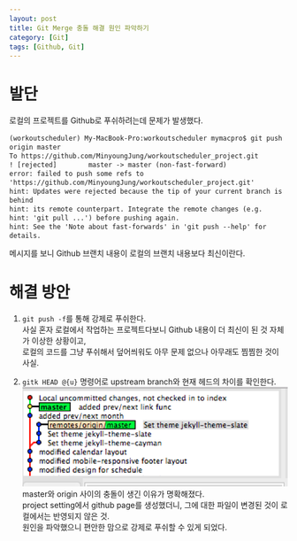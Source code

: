 ```yaml
---
layout: post
title: Git Merge 충돌 해결 원인 파악하기
category: [Git]
tags: [Github, Git]
---
```


# 발단

로컬의 프로젝트를 Github로 푸쉬하려는데 문제가 발생했다.
```
(workoutscheduler) My-MacBook-Pro:workoutscheduler mymacpro$ git push origin master
To https://github.com/MinyoungJung/workoutscheduler_project.git
! [rejected]        master -> master (non-fast-forward)
error: failed to push some refs to 'https://github.com/MinyoungJung/workoutscheduler_project.git'
hint: Updates were rejected because the tip of your current branch is behind
hint: its remote counterpart. Integrate the remote changes (e.g.
hint: 'git pull ...') before pushing again.
hint: See the 'Note about fast-forwards' in 'git push --help' for details.
```
메시지를 보니 Github 브랜치 내용이 로컬의 브랜치 내용보다 최신이란다.  
<!--more-->
# 해결 방안
1. `git push -f`를 통해 강제로 푸쉬한다.  
사실 혼자 로컬에서 작업하는 프로젝트다보니 Github 내용이 더 최신이 된 것 자체가 이상한 상황이고,  
로컬의 코드를 그냥 푸쉬해서 덮어씌워도 아무 문제 없으나 아무래도 찜찜한 것이 사실.

2. `gitk HEAD @{u}` 명령어로 upstream branch와 현재 헤드의 차이를 확인한다.
![머지 충돌](/post_assets/2017-06-06/conflict.png)
master와 origin 사이의 충돌이 생긴 이유가 명확해졌다.  
project setting에서 github page를 생성했더니, 그에 대한 파일이 변경된 것이 로컬에서는 반영되지 않은 것.  
원인을 파악했으니 편안한 맘으로 강제로 푸쉬할 수 있게 되었다.


